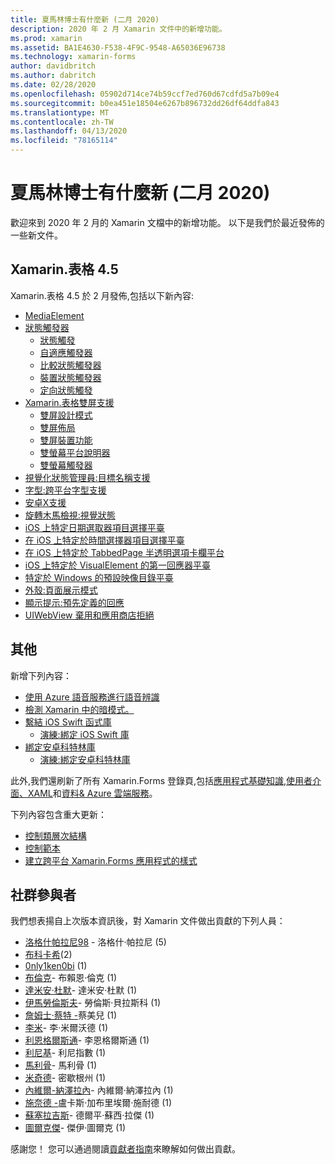 ```yaml
---
title: 夏馬林博士有什麼新 (二月 2020)
description: 2020 年 2 月 Xamarin 文件中的新增功能。
ms.prod: xamarin
ms.assetid: BA1E4630-F538-4F9C-9548-A65036E96738
ms.technology: xamarin-forms
author: davidbritch
ms.author: dabritch
ms.date: 02/28/2020
ms.openlocfilehash: 05902d714ce74b59ccf7ed760d67cdfd5a7b09e4
ms.sourcegitcommit: b0ea451e18504e6267b896732dd26df64ddfa843
ms.translationtype: MT
ms.contentlocale: zh-TW
ms.lasthandoff: 04/13/2020
ms.locfileid: "78165114"
---
```

# <a name="xamarin-docs-whats-new-february-2020"></a>夏馬林博士有什麼新 (二月 2020)

歡迎來到 2020 年 2 月的 Xamarin 文檔中的新增功能。 以下是我們於最近發佈的一些新文件。

## <a name="xamarinforms-45"></a>Xamarin.表格 4.5

Xamarin.表格 4.5 於 2 月發佈,包括以下新內容:

- [MediaElement](~/xamarin-forms/user-interface/mediaelement.md)
- [狀態觸發器](~/xamarin-forms/app-fundamentals/triggers.md#state-triggers)
  - [狀態觸發](~/xamarin-forms/app-fundamentals/triggers.md#state-trigger)
  - [自適應觸發器](~/xamarin-forms/app-fundamentals/triggers.md#adaptive-trigger)
  - [比較狀態觸發器](~/xamarin-forms/app-fundamentals/triggers.md#compare-state-trigger)
  - [裝置狀態觸發器](~/xamarin-forms/app-fundamentals/triggers.md#device-state-trigger)
  - [定向狀態觸發](~/xamarin-forms/app-fundamentals/triggers.md#orientation-state-trigger)
- [Xamarin.表格雙屏支援](~/xamarin-forms/app-fundamentals/dual-screen/index.md)
  - [雙屏設計模式](~/xamarin-forms/app-fundamentals/dual-screen/design-patterns.md)
  - [雙屏佈局](~/xamarin-forms/app-fundamentals/dual-screen/twopaneview.md)
  - [雙屏裝置功能](~/xamarin-forms/app-fundamentals/dual-screen/dual-screen-info.md)
  - [雙螢幕平台說明器](~/xamarin-forms/app-fundamentals/dual-screen/dual-screen-helper.md)
  - [雙螢幕觸發器](~/xamarin-forms/app-fundamentals/dual-screen/triggers.md)  
- [視覺化狀態管理員:目標名稱支援](~/xamarin-forms/user-interface/visual-state-manager.md#set-state-on-multiple-elements)
- [字型:跨平台字型支援](~/xamarin-forms/user-interface/text/fonts.md#use-a-custom-font-preview)
- [安卓X支援](~/xamarin-forms/platform/android/androidx-migration.md)
- [旋轉木馬檢視:視覺狀態](~/xamarin-forms/user-interface/carouselview/interaction.md#define-visual-states)
- [iOS 上特定日期選取器項目選擇平臺](~/xamarin-forms/platform/ios/datepicker-selection.md)
- [在 iOS 上特定於時間選擇器項目選擇平臺](~/xamarin-forms/platform/ios/timepicker-selection.md)
- [在 iOS 上特定於 TabbedPage 半透明選項卡欄平台](~/xamarin-forms/platform/ios/tabbedpage-translucent-tabbar.md)
- [iOS 上特定於 VisualElement 的第一回應器平臺](~/xamarin-forms/platform/ios/visualelement-first-responder.md)
- [特定於 Windows 的預設映像目錄平臺](~/xamarin-forms/platform/windows/default-image-directory.md)
- [外殼:頁面展示模式](~/xamarin-forms/app-fundamentals/shell/configuration.md#set-page-presentation-mode)
- [顯示提示:預先定義的回應](~/xamarin-forms/user-interface/pop-ups.md#display-a-prompt)
- [UIWebView 棄用和應用商店拒絕](~/xamarin-forms/user-interface/webview.md#uiwebview-deprecation-and-app-store-rejection-itms-90809)

## <a name="other"></a>其他

新增下列內容：

- [使用 Azure 語音服務進行語音辨識](~/xamarin-forms/data-cloud/azure-cognitive-services/speech-recognition.md)
- [檢測 Xamarin 中的暗模式。](~/xamarin-forms/user-interface/theming/dark-mode.md)
- [繫結 iOS Swift 函式庫](~/ios/platform/binding-swift/index.md)
  - [演練:綁定 iOS Swift 庫](~/ios/platform/binding-swift/walkthrough.md)
- [綁定安卓科特林庫](~/android/platform/binding-kotlin-library/index.md)
  - [演練:綁定安卓科特林庫](~/android/platform/binding-kotlin-library/walkthrough.md)

此外,我們還刷新了所有 Xamarin.Forms 登錄頁,包括[應用程式基礎知識](~/xamarin-forms/app-fundamentals/index.yml),[使用者介面](~/xamarin-forms/user-interface/index.yml)[、XAML](~/xamarin-forms/xaml/index.yml)和[資料& Azure 雲端服務](~/xamarin-forms/data-cloud/index.yml)。

下列內容包含重大更新：

- [控制類層次結構](~/xamarin-forms/internals/class-hierarchy.md)
- [控制範本](~/xamarin-forms/app-fundamentals/templates/control-template.md)
- [建立跨平台 Xamarin.Forms 應用程式的樣式](~/get-started/quickstarts/styling.md)

## <a name="community-contributors"></a>社群參與者

我們想表揚自上次版本資訊後，對 Xamarin 文件做出貢獻的下列人員：

- [洛格什帕拉尼98](https://github.com/logeshpalani98) - 洛格什·帕拉尼 (5)
- [布科卡希](https://github.com/bkokash)(2)
- [0nly1ken0bi](https://github.com/0nly1ken0bi) (1)
- [布倫克](https://github.com/brunck)- 布賴恩·倫克 (1)
- [達米安·杜默](https://github.com/DamienDoumer)- 達米安·杜默 (1)
- [伊馬勞倫斯夫](https://github.com/iamlawrencev)- 勞倫斯·貝拉斯科 (1)
- [詹姆士·蔡特 -](https://github.com/JamestsaiTW)蔡美兒 (1)
- [李米](https://github.com/lee-m)- 李·米爾沃德 (1)
- [利恩格爾斯通](https://github.com/leeenglestone)- 李恩格爾斯通 (1)
- [利尼基](https://github.com/lindexi)- 利尼指數 (1)
- [馬利骨](https://github.com/mallibone)- 馬利骨 (1)
- [米奇德](https://github.com/michd)- 密歇根州 (1)
- [內維爾-納澤拉內](https://github.com/neville-nazerane)- 內維爾·納澤拉內 (1)
- [施奈德 -](https://github.com/schneiderl)盧卡斯·加布里埃爾·施耐德 (1)
- [蘇塞拉吉斯](https://github.com/susairajs)- 德爾平·蘇西·拉傑 (1)
- [圖爾克傑](https://github.com/tulkjay)- 傑伊·圖爾克 (1)

感謝您！ 您可以通過閱讀[貢獻者指南](https://github.com/MicrosoftDocs/xamarin-docs/blob/live/CONTRIBUTING.md)來瞭解如何做出貢獻。
